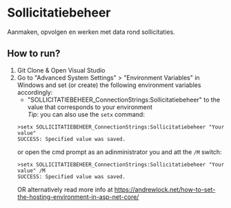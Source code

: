 # Sollicitatiebeheer
Aanmaken, opvolgen en werken met data rond sollicitaties.

## How to run?
1. Git Clone & Open Visual Studio
2. Go to "Advanced System Settings" > "Environment Variables" in Windows and set (or create) the following environment variables accordingly:
   - "SOLLICITATIEBEHEER_ConnectionStrings:Sollicitatiebeheer" to the value that corresponds to your environment   
   *Tip*: you can also use the `setx` command:
   ```
   >setx SOLLICITATIEBEHEER_ConnectionStrings:Sollicitatiebeheer "Your value"
   SUCCESS: Specified value was saved.
   ```
   or open the cmd prompt as an adinministrator you and att the `/M` switch:
   ```
   >setx SOLLICITATIEBEHEER_ConnectionStrings:Sollicitatiebeheer "Your value" /M
   SUCCESS: Specified value was saved.
   ```
   OR alternatively read more info at https://andrewlock.net/how-to-set-the-hosting-environment-in-asp-net-core/